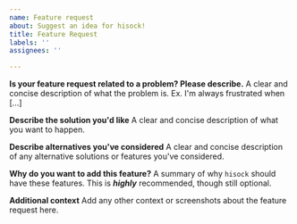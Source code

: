 ```yaml
---
name: Feature request
about: Suggest an idea for hisock!
title: Feature Request
labels: ''
assignees: ''

---
```


**Is your feature request related to a problem? Please describe.**
A clear and concise description of what the problem is. Ex. I'm always frustrated when [...]

**Describe the solution you'd like**
A clear and concise description of what you want to happen.

**Describe alternatives you've considered**
A clear and concise description of any alternative solutions or features you've considered.

**Why do you want to add this feature?**
A summary of why `hisock` should have these features. This is ***highly*** recommended, though still optional.

**Additional context**
Add any other context or screenshots about the feature request here.
